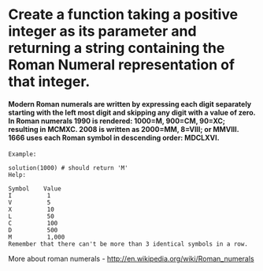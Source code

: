 <h1>Create a function taking a positive integer as its parameter and returning a string containing the Roman Numeral representation of that integer.</h1>

<h4>Modern Roman numerals are written by expressing each digit separately starting with the left most digit and skipping any digit with a value of zero. In Roman numerals 1990 is rendered: 1000=M, 900=CM, 90=XC; resulting in MCMXC. 2008 is written as 2000=MM, 8=VIII; or MMVIII. 1666 uses each Roman symbol in descending order: MDCLXVI.
</h4>

````
Example:

solution(1000) # should return 'M'
Help:

Symbol    Value
I          1
V          5
X          10
L          50
C          100
D          500
M          1,000
Remember that there can't be more than 3 identical symbols in a row.
````


More about roman numerals - http://en.wikipedia.org/wiki/Roman_numerals
